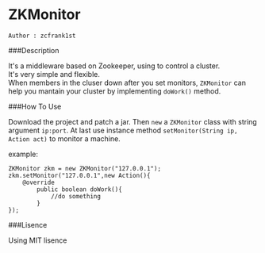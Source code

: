 ZKMonitor
=========
`Author : zcfrank1st`

###Description

It's a middleware based on Zookeeper, using to control a cluster.</br>
It's very simple and flexible.<br>
When members in the cluser down after you set monitors, `ZKMonitor` can help you mantain your cluster by implementing `doWork()` method.

###How To Use

Download the project and patch a jar.
Then `new` a `ZKMonitor` class with string argument `ip:port`.
At last use instance method `setMonitor(String ip, Action act)` to monitor a machine.

example:<br>

	ZKMonitor zkm = new ZKMonitor("127.0.0.1");
	zkm.setMonitor("127.0.0.1",new Action(){
		@override
			public boolean doWork(){
				//do something
			}
	});
###Lisence

Using MIT lisence

